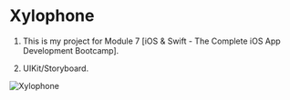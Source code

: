 # Xylophone

1. This is my project for Module 7 [iOS & Swift - The Complete iOS App Development Bootcamp].

2. UIKit/Storyboard.

![Xylophone](https://user-images.githubusercontent.com/98012564/172342985-2fac0fbe-226a-475f-8d55-cd86a05b467c.gif)
